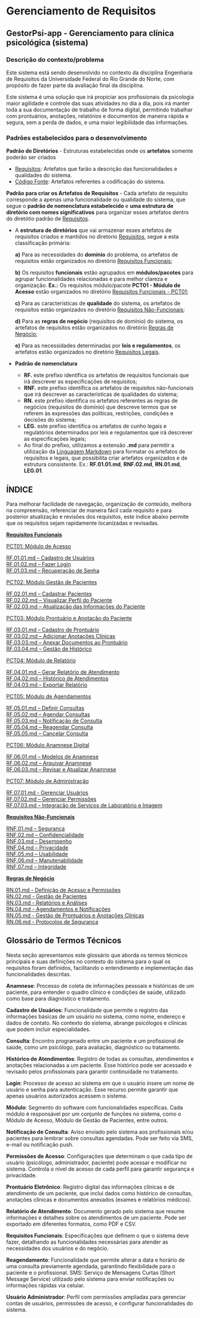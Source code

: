 # Gerenciamento de Requisitos

## GestorPsi-app - Gerenciamento para clínica psicológica (sistema)

### Descrição do contexto/problema

Este sistema está sendo desenvolvido no contexto da disciplina Engenharia de Requisitos da Universidade Federal do Rio Grande do Norte, com propósito de fazer parte da avaliação final da disciplina.

Este sistema é uma solução que irá propiciar aos profissionais da psicologia maior agilidade e controle das suas atividades no dia a dia, pois irá manter toda a sua documentação de trabalho de forma digital, permitindo trabalhar com prontuários, anotações, relatórios e documentos de maneira rápida e segura, sem a perda de dados, e uma maior legibilidade das informações.

### Padrões estabelecidos para o desenvolvimento

**Padrão de Diretórios** - Estruturas estabelecidas onde os **artefatos** somente poderão ser criados

- [Requisitos](documentacao/requisitos/): Artefatos que farão a descrição das funcionalidades e qualidades do sistema.
- [Código Fonte](codificacao/br/imd/ufrn/gestorpsi): Artefatos referentes a codificação do sistema.

**Padrão para criar os Artefatos de Requisitos** - Cada artefato de requisito corresponde a apenas uma funcionalidade ou qualidade do sistema, que segue o **padrão de nomenclatura estabelecido** e **uma estrutura de diretório com nomes significativos** para organizar esses artefatos dentro do diretótio padrão de [Requisitos](documentacao/requisitos/).

- A **estrutura de diretórios** que vai armazenar esses artefatos de requisitos criados e mantidos no diretorio [Requisitos](documentacao/requisitos/), segue a esta classificação primária:

    **a)** Para as necessidades do **domínio** do problema, os artefatos de requisitos estão organizados no diretório [Requisitos Funcionais](documentacao/requisitos/funcionais/);

    **b)** Os requisitos **funcionais** estão agrupados em **módulos/pacotes** para agrupar funcionalidades relacionadas e para melhor clareza e organização. **Ex.:** Os requisitos módulo/pacote **PCT01 - Módulo de Acesso** estão organizados no diretório [Requisitos Funcionais - PCT01](documentacao/requisitos/funcionais/pct01);

    **c)** Para as características de **qualidade** do sistema, os artefatos de requisitos estão organizados no diretório [Requisitos Não-Funcionais](documentacao/requisitos/naofuncionais/);

    **d)** Para as **regras de negócio** (requisitos de domínio) do sistema, os artefatos de requisitos estão organizados no diretório [Regras de Negócio](documentacao/requisitos/regrasdenegocio/);

    **e)** Para as necessidades determinadas por **leis e regulamentos**, os artefatos estão organizados no diretório [Requisitos Legais](documentacao/requisitos/legais/).

- **Padrão de nomenclatura**
  
  - **RF.** este prefixo identifica os artefatos de requisitos funcionais que irá descrever as especificações de requisitos;
  - **RNF.** este prefixo identifica os artefatos de requisitos não-funcionais que irá descrever as características de qualidades do sistema;
  - **RN.** este prefixo identifica os artefatos referentes as regras de negócios (requisitos de domínio) que descreve termos que se referem às expressões das políticas, restrições, condições e decisões do sistema;
  - **LEG.** este prefixo identifica os artefatos de cunho legais e regulatórios determinados por leis e regulamentos que irá descrever as especificações legais;
  - Ao final do prefixo, utilizamos a extensão **.md** para permitir a utilização da [Linguagem Markdown](https://www.markdownguide.org/) para formatar os artefatos de requisitos e legais, que possibilita criar artefatos organizados e de estrutura consistente. Ex.: **RF.01.01.md**, **RNF.02.md**, **RN.01.md**, **LEG.01**.

## ÍNDICE

Para melhorar facilidade de navegação, organização de conteúdo, melhora na compreensão, referenciar de maneira fácil cada requisito e para posterior atualização e revisões dos requisitos, este índice abaixo permite que os requisitos sejam rapidamente locanizadas e revisadas.

[**Requisitos Funcionais**](documentacao/requisitos/funcionais/)

[PCT01: Módulo de Acesso](documentacao/requisitos/funcionais/pct01)

[RF.01.01.md – Cadastro de Usuários](documentacao/requisitos/funcionais/pct01/RF.01.01.md)  
[RF.01.02.md – Fazer Login](documentacao/requisitos/funcionais/pct01/RF.01.02.md)  
[RF.01.03.md – Recuperação de Senha](documentacao/requisitos/funcionais/pct01/RF.01.03.md)  

[PCT02: Módulo Gestão de Pacientes](documentacao/requisitos/funcionais/pct02)

[RF.02.01.md – Cadastrar Pacientes](documentacao/requisitos/funcionais/pct02/RF.02.01.md)  
[RF.02.02.md – Visualizar Perfil do Paciente](documentacao/requisitos/funcionais/pct02/RF.02.02.md)  
[RF.02.03.md – Atualização das Informações do Paciente](documentacao/requisitos/funcionais/pct02/RF.02.03.md)  

[PCT03: Módulo Prontuário e Anotação do Paciente](documentacao/requisitos/funcionais/pct03)

[RF.03.01.md – Cadastro de Prontuário](documentacao/requisitos/funcionais/pct03/RF.03.01.md)  
[RF.03.02.md – Adicionar Anotações Clínicas](documentacao/requisitos/funcionais/pct03/RF.03.02.md)  
[RF.03.03.md – Anexar Documentos ao Prontuário](documentacao/requisitos/funcionais/pct03/RF.03.03.md)  
[RF.03.04.md – Gestão de Histórico](documentacao/requisitos/funcionais/pct03/RF.03.04.md)  

[PCT04: Módulo de Relatório](documentacao/requisitos/funcionais/pct04)

[RF.04.01.md – Gerar Relatório de Atendimento](documentacao/requisitos/funcionais/pct04/RF.04.01.md)  
[RF.04.02.md – Histórico de Atendimentos](documentacao/requisitos/funcionais/pct04/RF.04.02.md)  
[RF.04.03.md – Exportar Relatório](documentacao/requisitos/funcionais/pct04/RF.04.03.md)  

[PCT05: Módulo de Agendamentos](documentacao/requisitos/funcionais/pct05)

[RF.05.01.md – Definir Consultas](documentacao/requisitos/funcionais/pct05/RF.05.01.md)  
[RF.05.02.md – Agendar Consultas](documentacao/requisitos/funcionais/pct05/RF.05.02.md)  
[RF.05.03.md – Notificação de Consulta](documentacao/requisitos/funcionais/pct05/RF.05.03.md)  
[RF.05.04.md – Reagendar Consulta](documentacao/requisitos/funcionais/pct05/RF.05.04.md)  
[RF.05.05.md – Cancelar Consulta](documentacao/requisitos/funcionais/pct05/RF.05.05.md)  

[PCT06: Módulo Anamnese Digital](documentacao/requisitos/funcionais/pct06)

[RF.06.01.md – Modelos de Anamnese](documentacao/requisitos/funcionais/pct06/RF.06.01.md)  
[RF.06.02.md – Arquivar Anamnese](documentacao/requisitos/funcionais/pct06/RF.06.02.md)  
[RF.06.03.md – Revisar e Atualizar Anamnese](documentacao/requisitos/funcionais/pct06/RF.06.03.md)  

[PCT07: Módulo de Administração](documentacao/requisitos/funcionais/pct07)

[RF.07.01.md - Gerenciar Usuários](documentacao/requisitos/funcionais/pct07/RF.07.01.md)  
[RF.07.02.md – Gerenciar Permissões](documentacao/requisitos/funcionais/pct07/RF.07.02.md)  
[RF.07.03.md – Integração de Serviços de Laboratório e Imagem](documentacao/requisitos/funcionais/pct07/RF.07.03.md)  

[**Requisitos Não-Funcionais**](documentacao/requisitos/naofuncionais/)

[RNF.01.md – Segurança](documentacao/requisitos/naofuncionais/RNF.01.md)  
[RNF.02.md – Confidencialidade](documentacao/requisitos/naofuncionais/RNF.02.md)  
[RNF.03.md – Desempenho](documentacao/requisitos/naofuncionais/RNF.03.md)  
[RNF.04.md – Privacidade](documentacao/requisitos/naofuncionais/RNF.04.md)  
[RNF.05.md – Usabilidade](documentacao/requisitos/naofuncionais/RNF.05.md)  
[RNF.06.md – Manutenabilidade](documentacao/requisitos/naofuncionais/RNF.06.md)  
[RNF.07.md – Integridade](documentacao/requisitos/naofuncionais/RNF.07.md)  

[**Regras de Negócio**](documentacao/requisitos/regrasdenegocio/)

[RN.01.md - Definição de Acesso e Permissões](documentacao/requisitos/regrasdenegocio/RN.01.md)  
[RN.02.md - Gestão de Pacientes](documentacao/requisitos/regrasdenegocio/RN.02.md)  
[RN.03.md - Relatórios e Análises](documentacao/requisitos/regrasdenegocio/RN.03.md)  
[RN.04.md - Agendamentos e Notificações](documentacao/requisitos/regrasdenegocio/RN.04.md)  
[RN.05.md - Gestão de Prontuários e Anotações Clínicas](documentacao/requisitos/regrasdenegocio/RN.05.md)  
[RN.06.md - Protocolos de Segurança](documentacao/requisitos/regrasdenegocio/RN.06.md)  

## Glossário de Termos Técnicos

Nesta seção apresentamos este glossário que aborda os termos técnicos principais e suas definições no contexto do sistema para o qual os requisitos foram definidos, facilitando o entendimento e implementação das funcionalidades descritas.

**Anamnese**: Processo de coleta de informações pessoais e históricas de um paciente, para entender o quadro clínico e condições de saúde, utilizado como base para diagnóstico e tratamento.

**Cadastro de Usuários:** Funcionalidade que permite o registro das informações básicas de um usuário no sistema, como nome, endereço e dados de contato. No contexto do sistema, abrange psicólogos e clínicas que podem incluir especialidades.

**Consulta**: Encontro programado entre um paciente e um profissional de saúde, como um psicólogo, para avaliação, diagnóstico ou tratamento.

**Histórico de Atendimentos**: Registro de todas as consultas, atendimentos e anotações relacionadas a um paciente. Esse histórico pode ser acessado e revisado pelos profissionais para garantir continuidade no tratamento.

**Login**: Processo de acesso ao sistema em que o usuário insere um nome de usuário e senha para autenticação. Esse recurso permite garantir que apenas usuários autorizados acessem o sistema.

**Módulo**: Segmento do software com funcionalidades específicas. Cada módulo é responsável por um conjunto de funções no sistema, como o Módulo de Acesso, Módulo de Gestão de Pacientes, entre outros.

**Notificação de Consulta**: Aviso enviado pelo sistema aos profissionais e/ou pacientes para lembrar sobre consultas agendadas. Pode ser feito via SMS, e-mail ou notificação push.

**Permissões de Acesso**: Configurações que determinam o que cada tipo de usuário (psicólogo, administrador, paciente) pode acessar e modificar no sistema. Controla o nível de acesso de cada perfil para garantir segurança e privacidade.

**Prontuário Eletrônico**: Registro digital das informações clínicas e de atendimento de um paciente, que inclui dados como histórico de consultas, anotações clínicas e documentos anexados (exames e relatórios médicos).

**Relatório de Atendimento**: Documento gerado pelo sistema que resume informações e detalhes sobre os atendimentos de um paciente. Pode ser exportado em diferentes formatos, como PDF e CSV.

**Requisitos Funcionais**: Especificações que definem o que o sistema deve fazer, detalhando as funcionalidades necessárias para atender as necessidades dos usuários e do negócio.

**Reagendamento**: Funcionalidade que permite alterar a data e horário de uma consulta previamente agendada, garantindo flexibilidade para o paciente e o profissional.
SMS: Serviço de Mensagens Curtas (Short Message Service) utilizado pelo sistema para enviar notificações ou informações rápidas via celular.

**Usuário Administrador**: Perfil com permissões ampliadas para gerenciar contas de usuários, permissões de acesso, e configurar funcionalidades do sistema.
